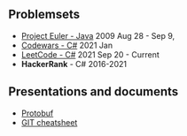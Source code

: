 ## Problemsets
- [Project Euler - Java](https://github.com/margusmartsepp/margusmartsepp.github.io/blob/master/ProjectEulerJava.md) 2009 Aug 28 - Sep 9,
- [Codewars - C#](https://github.com/margusmartsepp/margusmartsepp.github.io/blob/master/CodewarsC%23.md) 2021 Jan  
- [LeetCode - C#](https://github.com/margusmartsepp/margusmartsepp.github.io/blob/master/LeetCodeC%23.md) 2021 Sep 20 - Current
- **HackerRank** - C# 2016-2021

## Presentations and documents
- [Protobuf](https://github.com/margusmartsepp/margusmartsepp.github.io/blob/master/Presentations/Protobuf.pptx) 
- [GIT cheatsheet](https://github.com/margusmartsepp/margusmartsepp.github.io/blob/master/GitCheatSheet.md) 
